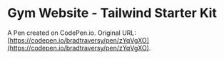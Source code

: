 # Gym Website - Tailwind Starter Kit

A Pen created on CodePen.io. Original URL: [https://codepen.io/bradtraversy/pen/zYqVgXO](https://codepen.io/bradtraversy/pen/zYqVgXO).

